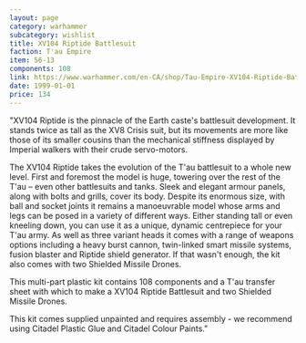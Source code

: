 ```yaml
---
layout: page
category: warhammer
subcategory: wishlist
title: XV104 Riptide Battlesuit
faction: T'au Empire
item: 56-13
components: 108
link: https://www.warhammer.com/en-CA/shop/Tau-Empire-XV104-Riptide-Battlesuit-2017
date: 1999-01-01
price: 134
---
```


"XV104 Riptide is the pinnacle of the Earth caste's battlesuit development. It stands twice as tall as the XV8 Crisis suit, but its movements are more like those of its smaller cousins than the mechanical stiffness displayed by Imperial walkers with their crude servo-motors.

The XV104 Riptide takes the evolution of the T'au battlesuit to a whole new level. First and foremost the model is huge, towering over the rest of the T'au – even other battlesuits and tanks. Sleek and elegant armour panels, along with bolts and grills, cover its body. Despite its enormous size, with ball and socket joints it remains a manoeuvrable model whose arms and legs can be posed in a variety of different ways. Either standing tall or even kneeling down, you can use it as a unique, dynamic centrepiece for your T'au army. As well as three variant heads it comes with a range of weapons options including a heavy burst cannon, twin-linked smart missile systems, fusion blaster and Riptide shield generator. If that wasn't enough, the kit also comes with two Shielded Missile Drones.

This multi-part plastic kit contains 108 components and a T'au transfer sheet with which to make a XV104 Riptide Battlesuit and two Shielded Missile Drones.

This kit comes supplied unpainted and requires assembly - we recommend using Citadel Plastic Glue and Citadel Colour Paints."
